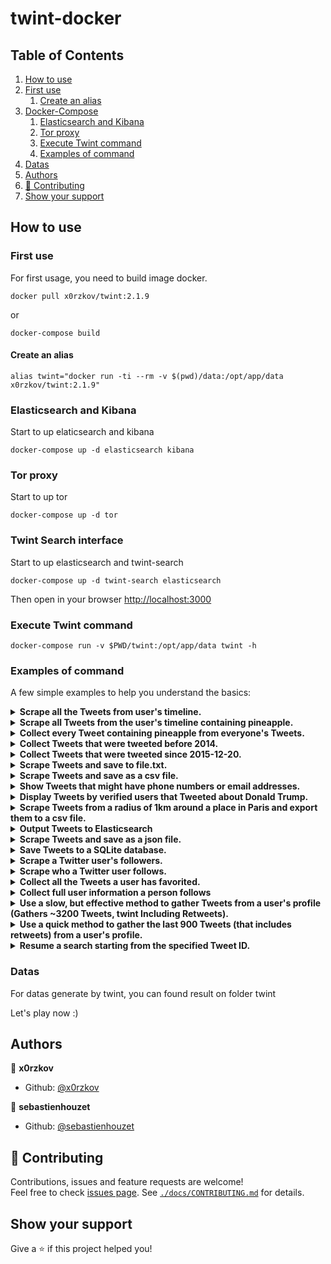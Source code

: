 # twint-docker

<!-- ToC start -->
## Table of Contents
1. [How to use](#how-to-use)
  1. [First use](#first-use)
     1. [Create an alias](#create-an-alias)
1. [Docker-Compose](#docker-compose)
     1. [Elasticsearch and Kibana](#elasticsearch-and-kibana)
     1. [Tor proxy](#tor-proxy)
     1. [Execute Twint command](#execute-twint-command)
     1. [Examples of command](#examples-of-command)
  1. [Datas](#datas)
1. [Authors](#authors)
1. [🤝 Contributing](#-contributing)
1. [Show your support](#show-your-support)
<!-- ToC end -->

## How to use

### First use

For first usage, you need to build image docker.

```shell
docker pull x0rzkov/twint:2.1.9
```

or

```shell
docker-compose build
```

#### Create an alias
```shell
alias twint="docker run -ti --rm -v $(pwd)/data:/opt/app/data x0rzkov/twint:2.1.9"
```

### Elasticsearch and Kibana

Start to up elaticsearch and kibana

```shell
docker-compose up -d elasticsearch kibana
```

### Tor proxy

Start to up tor

```shell
docker-compose up -d tor
```

### Twint Search interface

Start to up elasticsearch and twint-search

```shell
docker-compose up -d twint-search elasticsearch
```

Then open in your browser [http://localhost:3000](http://localhost:3000)

### Execute Twint command

```shell
docker-compose run -v $PWD/twint:/opt/app/data twint -h
```

### Examples of command

A few simple examples to help you understand the basics:

<details>
	<summary><b>Scrape all the Tweets from user's timeline.</b></summary>
	<code style="padding:5px;">docker-compose run -v $PWD/twint:/opt/app/data twint -u username</code>
</details>
<details>
	<summary><b>Scrape all Tweets from the user's timeline containing pineapple.</b></summary>
	<code style="padding:5px;">docker-compose run -v $PWD/twint:/opt/app/data twint -u username -s pineapple</code>
</details>
<details>
	<summary><b>Collect every Tweet containing pineapple from everyone's Tweets.</b></summary>
	<code style="padding:5px;">docker-compose run -v $PWD/twint:/opt/app/data twint -s pineapple</code>
</details>
<details>
	<summary><b>Collect Tweets that were tweeted before 2014.</b></summary>
	<code style="padding:5px;">docker-compose run -v $PWD/twint:/opt/app/data twint -u username --year 2019</code>
</details>
<details>
	<summary><b>Collect Tweets that were tweeted since 2015-12-20.</b></summary>
	<code style="padding:5px;">docker-compose run -v $PWD/twint:/opt/app/data twint -u username --since 2015-12-20</code>
</details>
<details>
	<summary><b>Scrape Tweets and save to file.txt.</b></summary>
	<code style="padding:5px;">docker-compose run -v $PWD/twint:/opt/app/data twint -u username -o file.txt</code>
</details>
<details>
	<summary><b>Scrape Tweets and save as a csv file.</b></summary>
	<code style="padding:5px;">docker-compose run -v $PWD/twint:/opt/app/data twint -u username -o file.csv --csv</code>
</details>
<details>
	<summary><b>Show Tweets that might have phone numbers or email addresses.</b></summary>
	<code style="padding:5px;">docker-compose run -v $PWD/twint:/opt/app/data twint -u username --email --phone</code>
</details>
<details>
	<summary><b>Display Tweets by verified users that Tweeted about Donald Trump.</b></summary>
	<code style="padding:5px;">docker-compose run -v $PWD/twint:/opt/app/data twint -s "Donald Trump" --verified</code>
</details>
<details>
	<summary><b>Scrape Tweets from a radius of 1km around a place in Paris and export them to a csv file.</b></summary>
	<code style="padding:5px;">docker-compose run -v $PWD/twint:/opt/app/data twint -g="48.880048,2.385939,1km" -o file.csv --csv</code>
</details>
<details>
	<summary><b>Output Tweets to Elasticsearch</b></summary>
	<code style="padding:5px;">docker-compose run -v $PWD/twint:/opt/app/data twint -u username -es localhost:9200</code>
</details>
<details>
	<summary><b>Scrape Tweets and save as a json file.</b></summary>
	<code style="padding:5px;">docker-compose run -v $PWD/twint:/opt/app/data twint -u username -o file.json --json</code>
</details>
<details>
	<summary><b>Save Tweets to a SQLite database.</b></summary>
	<code style="padding:5px;">docker-compose run -v $PWD/twint:/opt/app/data twint -u username --database tweets.db</code>
</details>
<details>
	<summary><b>Scrape a Twitter user's followers.</b></summary>
	<code style="padding:5px;">docker-compose run -v $PWD/twint:/opt/app/data twint -u username --followers</code>
</details>
<details>
	<summary><b>Scrape who a Twitter user follows.</b></summary>
	<code style="padding:5px;">docker-compose run -v $PWD/twint:/opt/app/data twint -u username --following</code>
</details>
<details>
	<summary><b>Collect all the Tweets a user has favorited.</b></summary>
	<code style="padding:5px;">docker-compose run -v $PWD/twint:/opt/app/data twint -u username --favorites</code>
</details>
<details>
	<summary><b>Collect full user information a person follows</b></summary>
	<code style="padding:5px;">docker-compose run -v $PWD/twint:/opt/app/data twint -u username --following --user-full</code>
</details>
<details>
	<summary><b>Use a slow, but effective method to gather Tweets from a user's profile (Gathers ~3200 Tweets, twint Including Retweets).</b></summary>
	<code style="padding:5px;">docker-compose run -v $PWD/twint:/opt/app/data twint -u username --profile-full</code>
</details>
<details>
	<summary><b>Use a quick method to gather the last 900 Tweets (that includes retweets) from a user's profile.</b></summary>
	<code style="padding:5px;">docker-compose run -v $PWD/twint:/opt/app/data twint -u username --retweets</code>
</details>
<details>
	<summary><b>Resume a search starting from the specified Tweet ID.</b></summary>
	<code style="padding:5px;">docker-compose run -v $PWD/twint:/opt/app/data twint -u username --resume 10940389583058</code>
</details>

### Datas

For datas generate by twint, you can found result on folder twint

Let's play now :)

## Authors

👤 **x0rzkov**
* Github: [@x0rzkov](https://github.com/x0rzkov)

👤 **sebastienhouzet**
* Github: [@sebastienhouzet](https://github.com/sebastienhouzet)

## 🤝 Contributing

Contributions, issues and feature requests are welcome!<br />Feel free to check [issues page](https://github.com/x0rzkov/twint-docker/issues).
See [`./docs/CONTRIBUTING.md`](https://github.com/x0rzkov/twint-dockers/blob/master/docs/CONTRIBUTING.md) for details.

## Show your support

Give a ⭐️ if this project helped you!
